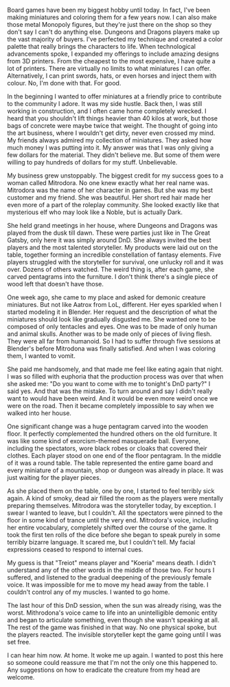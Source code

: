 Board games have been my biggest hobby until today. In fact, I've been making miniatures and coloring them for a few years now. I can also make those metal Monopoly figures, but they're just there on the shop so they don't say I can't do anything else. Dungeons and Dragons players make up the vast majority of buyers. I've perfected my technique and created a color palette that really brings the characters to life. When technological advancements spoke, I expanded my offerings to include amazing designs from 3D printers. From the cheapest to the most expensive, I have quite a lot of printers. There are virtually no limits to what miniatures I can offer. Alternatively, I can print swords, hats, or even horses and inject them with colour.  No, I'm done with that. For good.

In the beginning I wanted to offer miniatures at a friendly price to contribute to the community I adore. It was my side hustle. Back then, I was still working in construction, and I often came home completely wrecked. I heard that you shouldn't lift things heavier than 40 kilos at work, but those bags of concrete were maybe twice that weight. The thought of going into the art business, where I wouldn't get dirty, never even crossed my mind. My friends always admired my collection of miniatures. They asked how much money I was putting into it. My answer was that I was only giving a few dollars for the material. They didn't believe me.  But some of them were willing to pay hundreds of dollars for my stuff. Unbelievable.

My business grew unstoppably. The biggest credit for my success goes to a woman called Mitrodora. No one knew exactly what her real name was. Mitrodora was the name of her character in games. But she was my best customer and my friend. She was beautiful. Her short red hair made her even more of a part of the roleplay community. She looked exactly like that mysterious elf who may look like a Noble, but is actually Dark.

She held grand meetings in her house, where Dungeons and Dragons was played from the dusk till dawn. These were parties just like in The Great Gatsby, only here it was simply around DnD. She always invited the best players and the most talented storyteller. My products were laid out on the table, together forming an incredible constellation of fantasy elements. Five players struggled with the storyteller for survival, one unlucky roll and it was over. Dozens of others watched. The weird thing is, after each game, she carved pentagrams into the furniture. I don't think there's a single piece of wood left that doesn't have those.

One week ago, she came to my place and asked for demonic creature miniatures. But not like Aatrox from LoL, different. Her eyes sparkled when I started modeling it in Blender. Her request and the description of what the miniatures should look like gradually disgusted me. She wanted one to be composed of only tentacles and eyes. One was to be made of only human and animal skulls. Another was to be made only of pieces of living flesh. They were all far from humanoid. So I had to suffer through five sessions at Blender's before Mitrodona was finally satisfied. And when I was coloring them, I wanted to vomit.

She paid me handsomely, and that made me feel like eating again that night. I was so filled with euphoria that the production process was over that when she asked me: "Do you want to come with me to tonight's DnD party?" I said yes. And that was the mistake. To turn around and say I didn't really want to would have been weird. And it would be even more weird once we were on the road. Then it became completely impossible to say when we walked into her house.

One significant change was a huge pentagram carved into the wooden floor. It perfectly complemented the hundred others on the old furniture. It was like some kind of exorcism-themed masquerade ball. Everyone, including the spectators, wore black robes or cloaks that covered their clothes. Each player stood on one end of the floor pentagram. In the middle of it was a round table. The table represented the entire game board and every miniature of a mountain, shop or dungeon was already in place. It was just waiting for the player pieces.

As she placed them on the table, one by one, I started to feel terribly sick again. A kind of smoky, dead air filled the room as the players were mentally preparing themselves. Mitrodora was the storyteller today, by exception. I swear I wanted to leave, but I couldn't. All the spectators were pinned to the floor in some kind of trance until the very end. Mitrodora's voice, including her entire vocabulary, completely shifted over the course of the game. It took the first ten rolls of the dice before she began to speak purely in some terribly bizarre language. It scared me, but I couldn't tell. My facial expressions ceased to respond to internal cues.

My guess is that "Treiot" means player and "Koeria" means death. I didn't understand any of the other words in the middle of those two. For hours I suffered, and listened to the gradual deepening of the previously female voice. It was impossible for me to move my head away from the table. I couldn't control any of my muscles. I wanted to go home.

The last hour of this DnD session, when the sun was already rising, was the worst. Mithrodona's voice came to life into an unintelligible demonic entity and began to articulate something, even though she wasn't speaking at all. The rest of the game was finished in that way. No one physical spoke, but the players reacted. The invisible storyteller kept the game going until I was set free.

I can hear him now. At home. It woke me up again. I wanted to post this here so someone could reassure me that I'm not the only one this happened to. Any suggestions on how to eradicate the creature from my head are welcome.